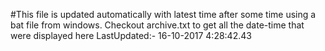 #This file is updated automatically with latest time after some time using a bat file from windows. Checkout archive.txt to get all the date-time that were displayed here
LastUpdated:- 16-10-2017  4:28:42.43 
